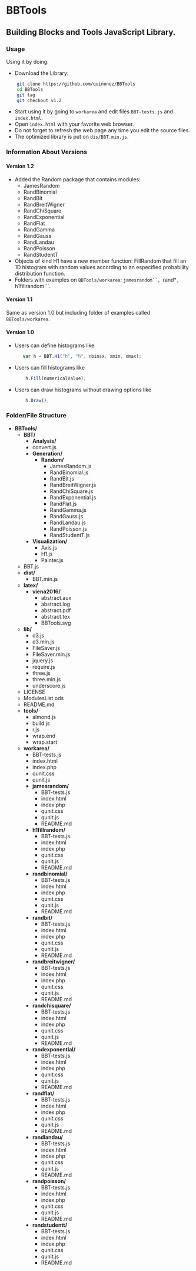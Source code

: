 # BBTools
## Building Blocks and Tools JavaScript Library.

### Usage
Using it by doing:

* Download the Library:
```bash
	git clone https://github.com/quinonez/BBTools
	cd BBTools
	git tag
	git checkout v1.2
```
* Start using it by going to ```workarea``` and edit files ```BBT-tests.js``` and ```index.html```.
* Open ```index.html``` with your favorite web browser.
* Do not forget to refresh the web page any time you edit the source files.
* The optimized library is put on ```dis/BBT.min.js```.


### Information About Versions

#### Version 1.2
* Added the Random package that contains modules: 
  * JamesRandom
  * RandBinomial
  * RandBit
  * RandBreitWigner
  * RandChiSquare
  * RandExponential
  * RandFlat
  * RandGamma
  * RandGauss
  * RandLandau
  * RandPoisson
  * RandStudentT
* Objects of kind H1 have a new member function: FillRandom that fill an 1D histogram with random values according to an especified probability distribution function.
* Folders with examples on ```BBTools/workarea```: ```jamesrandom``, ```rand*```, ```h1fillrandom```.

#### Version 1.1
Same as version 1.0 but including folder of examples called ```BBTools/workarea```.


#### Version 1.0
* Users can define histograms like 

  ```javascript
     var h = BBT.H1("h", "h", nbinsx, xmin, xmax);
  ```
* Users can fill histograms like 

  ```javascript
      h.Fill(numericalValue);
  ```
* Users can draw histograms without drawing options like 

  ```javascript
      h.Draw();
  ```




### Folder/File Structure
* __BBTools/__
  * __BBT/__
    * __Analysis/__
    * convert.js
    * __Generation/__
      * __Random/__
        * JamesRandom.js
        * RandBinomial.js
        * RandBit.js
        * RandBreitWigner.js
        * RandChiSquare.js
        * RandExponential.js
        * RandFlat.js
        * RandGamma.js
        * RandGauss.js
        * RandLandau.js
        * RandPoisson.js
        * RandStudentT.js
    * __Visualization/__
      * Axis.js
      * H1.js
      * Painter.js
  * BBT.js
  * __dist/__
    * BBT.min.js
  * __latex/__
    * __viena2016/__
      * abstract.aux
      * abstract.log
      * abstract.pdf
      * abstract.tex
      * BBTools.svg
  * __lib/__
    * d3.js
    * d3.min.js
    * FileSaver.js
    * FileSaver.min.js
    * jquery.js
    * require.js
    * three.js
    * three.min.js
    * underscore.js
  * LICENSE
  * ModulesList.ods
  * README.md
  * __tools/__
    * almond.js
    * build.js
    * r.js
    * wrap.end
    * wrap.start
  * __workarea/__
    * BBT-tests.js
    * index.html
    * index.php
    * qunit.css
    * qunit.js
    * __jamesrandom/__
      * BBT-tests.js
      * index.html
      * index.php
      * qunit.css
      * qunit.js
      * README.md
    * __h1fillrandom/__
      * BBT-tests.js
      * index.html
      * index.php
      * qunit.css
      * qunit.js
      * README.md
    * __randbinomial/__
      * BBT-tests.js
      * index.html
      * index.php
      * qunit.css
      * qunit.js
      * README.md
    * __randbit/__
      * BBT-tests.js
      * index.html
      * index.php
      * qunit.css
      * qunit.js
      * README.md
    * __randbreitwigner/__
      * BBT-tests.js
      * index.html
      * index.php
      * qunit.css
      * qunit.js
      * README.md
    * __randchisquare/__
      * BBT-tests.js
      * index.html
      * index.php
      * qunit.css
      * qunit.js
      * README.md
    * __randexponential/__
      * BBT-tests.js
      * index.html
      * index.php
      * qunit.css
      * qunit.js
      * README.md
    * __randflat/__
      * BBT-tests.js
      * index.html
      * index.php
      * qunit.css
      * qunit.js
      * README.md
    * __randlandau/__
      * BBT-tests.js
      * index.html
      * index.php
      * qunit.css
      * qunit.js
      * README.md
    * __randpoisson/__
      * BBT-tests.js
      * index.html
      * index.php
      * qunit.css
      * qunit.js
      * README.md
    * __randstudentt/__
      * BBT-tests.js
      * index.html
      * index.php
      * qunit.css
      * qunit.js
      * README.md

  





